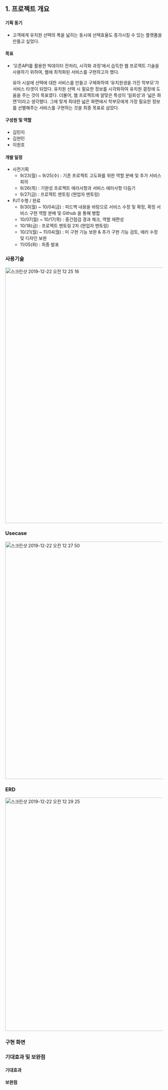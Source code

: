## 1. 프로젝트 개요

#### 기획 동기

- 고객에게 유치원 선택의 폭을 넓히는 동시에 선택효율도 증가시킬 수 있는 플랫폼을 만들고 싶었다. 

#### 목표

- ‘오픈API를 활용한 빅데이터 전처리, 시각화 과정’에서 습득한 웹 프로젝트 기술을 사용하기 위하여, 웹에 최적화된 서비스를 구현하고자 했다. 

  유아 시설에 선택에 대한 서비스를 만들고 구체화하여 ‘유치원생을 가진 학부모’가 서비스 타겟이 되었다. 유치원 선택 시 필요한 정보를 시각화하여 유치원 결정에 도움을 주는 것이 목표였다. 
  더불어, 웹 프로젝트에 알맞은 특성이 ‘일회성’과 ‘넓은 화면’이라고 생각했다. 그에 맞게 최대한 넓은 화면에서 학부모에게 가장 필요한 정보를 선별해주는 서비스를 구현하는 것을 최종 목표로 삼았다.

#### 구성원 및 역할

- 김민지
- 김현민
- 이원호

#### 개발 일정

- 사전기획
  - 9/23(월) ~ 9/25(수)
    : 기존 프로젝트 고도화를 위한 역할 분배 및 추가 서비스 회의
  - 9/26(목)
    : 기완성 프로젝트 에러사항과 서비스 에러사항 다듬기
  - 9/27(금)
    : 프로젝트 멘토링 (현업자 멘토링)
- PJT수행 / 완료
  - 9/30(월) ~ 10/04(금)
    : 피드백 내용을 바탕으로 서비스 수정 및 확정,
      확정 서비스 구현 역할 분배 및 Github 을 통해 병합
  - 10/07(월) ~ 10/17(목)
    : 중간점검
      경과 체크, 역할 재편성
  - 10/18(금)
    : 프로젝트 멘토링 2차 (현업자 멘토링)
  - 10/21(월) ~ 11/04(월)
    : 미 구현 기능 보완 & 추가 구현 기능 검토,
      에러 수정 및 디자인 보완
  - 11/05(화)
    : 최종 발표  

### 사용기술

<img width="815" alt="스크린샷 2019-12-22 오전 12 25 16" src="https://user-images.githubusercontent.com/50945713/71310057-ecfad080-2452-11ea-85f0-f4f6e5535587.png">


### Usecase

<img width="757" alt="스크린샷 2019-12-22 오전 12 27 50" src="https://user-images.githubusercontent.com/50945713/71310063-03a12780-2453-11ea-8c84-8f27efecd696.png">



### ERD

<img width="744" alt="스크린샷 2019-12-22 오전 12 29 25" src="https://user-images.githubusercontent.com/50945713/71310067-0ef45300-2453-11ea-99c2-85c7f1cbd84d.png">

### 구현 화면

### 기대효과 및 보완점

#### 기대효과

#### 보완점

